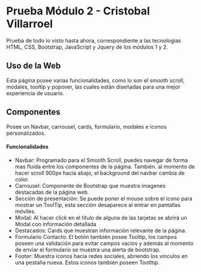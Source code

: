 # Prueba Módulo 2 - Cristobal Villarroel

Prueba de todo lo visto hasta ahora, correspondiente a las tecnologías HTML, CSS, Bootstrap, JavaScript y Jquery de los módulos 1 y 2.

## Uso de la Web

Esta página posee varias funcionalidades, como lo son el smooth scroll, modales, tooltip y popover, las cuales están diseñadas para
una mejor experiencia de usuario.

## Componentes

Posee un Navbar, carrousel, cards, formulario, modales e iconos personalizados.

#### Funcionalidades

- Navbar: Programado para el Smooth Scroll, puedes navegar de forma mas fluida entre los componentes de la página. También. al momento de hacer scroll 900px hacia abajo, el background del navbar cambia de color.
- Carrousel: Componente de Bootstrap que muestra imagenes destacadas de la página web.
- Sección de presentación: Se puede poner el mouse sobre el icono para mostrar un ToolTip, esta sección desaparece al entrar en pantallas móviles.
- Modal: Al hacer click en el título de alguna de las tarjetas se abrirá un Modal con información detallada
- Destacados: Cards que muestran información relevante de la página.
- Formulario Contacto: El botón también posee Tooltip, los campos poseen una validación para evitar campos vacíos y además al momento de enviar el formulario se muestra una alerta de bootstrap.
- Footer: Muestra iconos hacia redes sociales, abriendo los vinculos en una pestaña nueva. Estos iconos también poseen Tootltip.
